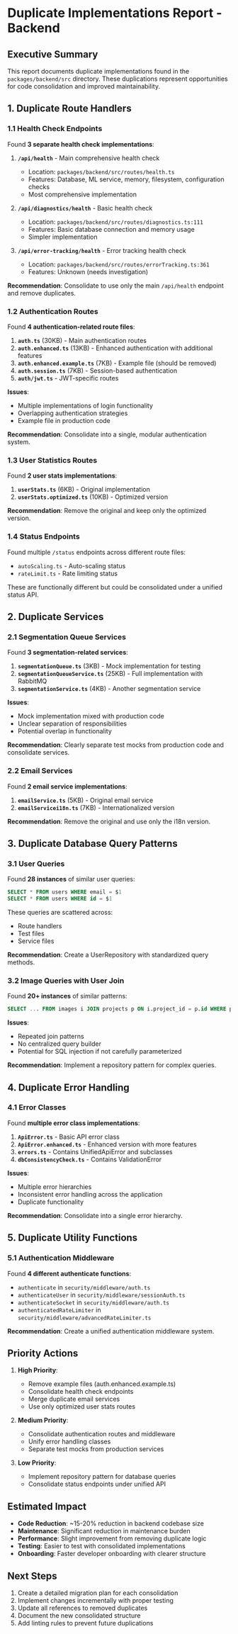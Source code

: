 # Duplicate Implementations Report - Backend

## Executive Summary

This report documents duplicate implementations found in the `packages/backend/src` directory. These duplications represent opportunities for code consolidation and improved maintainability.

## 1. Duplicate Route Handlers

### 1.1 Health Check Endpoints

Found **3 separate health check implementations**:

1. **`/api/health`** - Main comprehensive health check
   - Location: `packages/backend/src/routes/health.ts`
   - Features: Database, ML service, memory, filesystem, configuration checks
   - Most comprehensive implementation

2. **`/api/diagnostics/health`** - Basic health check
   - Location: `packages/backend/src/routes/diagnostics.ts:111`
   - Features: Basic database connection and memory usage
   - Simpler implementation

3. **`/api/error-tracking/health`** - Error tracking health check
   - Location: `packages/backend/src/routes/errorTracking.ts:361`
   - Features: Unknown (needs investigation)

**Recommendation**: Consolidate to use only the main `/api/health` endpoint and remove duplicates.

### 1.2 Authentication Routes

Found **4 authentication-related route files**:

1. **`auth.ts`** (30KB) - Main authentication routes
2. **`auth.enhanced.ts`** (13KB) - Enhanced authentication with additional features
3. **`auth.enhanced.example.ts`** (7KB) - Example file (should be removed)
4. **`auth.session.ts`** (7KB) - Session-based authentication
5. **`auth/jwt.ts`** - JWT-specific routes

**Issues**:
- Multiple implementations of login functionality
- Overlapping authentication strategies
- Example file in production code

**Recommendation**: Consolidate into a single, modular authentication system.

### 1.3 User Statistics Routes

Found **2 user stats implementations**:

1. **`userStats.ts`** (6KB) - Original implementation
2. **`userStats.optimized.ts`** (10KB) - Optimized version

**Recommendation**: Remove the original and keep only the optimized version.

### 1.4 Status Endpoints

Found multiple `/status` endpoints across different route files:
- `autoScaling.ts` - Auto-scaling status
- `rateLimit.ts` - Rate limiting status

These are functionally different but could be consolidated under a unified status API.

## 2. Duplicate Services

### 2.1 Segmentation Queue Services

Found **3 segmentation-related services**:

1. **`segmentationQueue.ts`** (3KB) - Mock implementation for testing
2. **`segmentationQueueService.ts`** (25KB) - Full implementation with RabbitMQ
3. **`segmentationService.ts`** (4KB) - Another segmentation service

**Issues**:
- Mock implementation mixed with production code
- Unclear separation of responsibilities
- Potential overlap in functionality

**Recommendation**: Clearly separate test mocks from production code and consolidate services.

### 2.2 Email Services

Found **2 email service implementations**:

1. **`emailService.ts`** (5KB) - Original email service
2. **`emailServicei18n.ts`** (7KB) - Internationalized version

**Recommendation**: Remove the original and use only the i18n version.

## 3. Duplicate Database Query Patterns

### 3.1 User Queries

Found **28 instances** of similar user queries:
```sql
SELECT * FROM users WHERE email = $1
SELECT * FROM users WHERE id = $1
```

These queries are scattered across:
- Route handlers
- Test files
- Service files

**Recommendation**: Create a UserRepository with standardized query methods.

### 3.2 Image Queries with User Join

Found **20+ instances** of similar patterns:
```sql
SELECT ... FROM images i JOIN projects p ON i.project_id = p.id WHERE p.user_id = $1
```

**Issues**:
- Repeated join patterns
- No centralized query builder
- Potential for SQL injection if not carefully parameterized

**Recommendation**: Implement a repository pattern for complex queries.

## 4. Duplicate Error Handling

### 4.1 Error Classes

Found **multiple error class implementations**:

1. **`ApiError.ts`** - Basic API error class
2. **`ApiError.enhanced.ts`** - Enhanced version with more features
3. **`errors.ts`** - Contains UnifiedApiError and subclasses
4. **`dbConsistencyCheck.ts`** - Contains ValidationError

**Issues**:
- Multiple error hierarchies
- Inconsistent error handling across the application
- Duplicate functionality

**Recommendation**: Consolidate into a single error hierarchy.

## 5. Duplicate Utility Functions

### 5.1 Authentication Middleware

Found **4 different authenticate functions**:
- `authenticate` in `security/middleware/auth.ts`
- `authenticateUser` in `security/middleware/sessionAuth.ts`
- `authenticateSocket` in `security/middleware/auth.ts`
- `authenticatedRateLimiter` in `security/middleware/advancedRateLimiter.ts`

**Recommendation**: Create a unified authentication middleware system.

## Priority Actions

1. **High Priority**:
   - Remove example files (auth.enhanced.example.ts)
   - Consolidate health check endpoints
   - Merge duplicate email services
   - Use only optimized user stats routes

2. **Medium Priority**:
   - Consolidate authentication routes and middleware
   - Unify error handling classes
   - Separate test mocks from production services

3. **Low Priority**:
   - Implement repository pattern for database queries
   - Consolidate status endpoints under unified API

## Estimated Impact

- **Code Reduction**: ~15-20% reduction in backend codebase size
- **Maintenance**: Significant reduction in maintenance burden
- **Performance**: Slight improvement from removing duplicate logic
- **Testing**: Easier to test with consolidated implementations
- **Onboarding**: Faster developer onboarding with clearer structure

## Next Steps

1. Create a detailed migration plan for each consolidation
2. Implement changes incrementally with proper testing
3. Update all references to removed duplicates
4. Document the new consolidated structure
5. Add linting rules to prevent future duplications